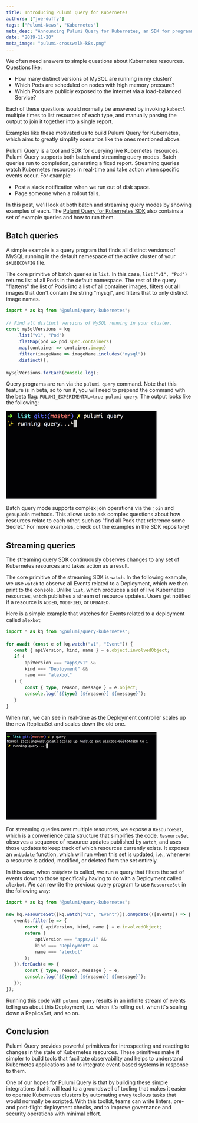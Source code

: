 ```yaml
---
title: Introducing Pulumi Query for Kubernetes
authors: ["joe-duffy"]
tags: ["Pulumi-News", "Kubernetes"]
meta_desc: "Announcing Pulumi Query for Kubernetes, an SDK for programmatically querying cloud resources."
date: "2019-11-20"
meta_image: "pulumi-crosswalk-k8s.png"
---
```


We often need answers to simple questions about Kubernetes resources. Questions like:

* How many distinct versions of MySQL are running in my cluster?
* Which Pods are scheduled on nodes with high memory pressure?
* Which Pods are publicly exposed to the internet via a load-balanced Service?

Each of these questions would normally be answered by invoking `kubectl` multiple times to list
resources of each type, and manually parsing the output to join it together into a single report.

Examples like these motivated us to build Pulumi Query for Kubernetes, which aims to greatly simplify scenarios like the ones mentioned above.

Pulumi Query is a tool and SDK for querying live Kubernetes resources. Pulumi Query supports both
batch and streaming query modes. Batch queries run to completion, generating a fixed report. Streaming queries watch Kubernetes resources in real-time and take action when specific events
occur. For example:

* Post a slack notification when we run out of disk space.
* Page someone when a rollout fails.

In this post, we'll look at both batch and streaming query modes by showing examples of each. The
[Pulumi Query for Kubernetes SDK](https://github.com/pulumi/pulumi-query-kubernetes) also contains a set
of example queries and how to run them.

## Batch queries

A simple example is a query program that finds all distinct versions of MySQL running in the default
namespace of the active cluster of your `$KUBECONFIG` file.

The core primitive of batch queries is `list`. In this case, `list("v1", "Pod")` returns list of all
Pods in the default namespace. The rest of the query "flattens" the list of Pods into a list of all
container images, filters out all images that don't contain the string "mysql", and filters that
to only distinct image names.

```typescript
import * as kq from "@pulumi/query-kubernetes";

// Find all distinct versions of MySQL running in your cluster.
const mySqlVersions = kq
    .list("v1", "Pod")
    .flatMap(pod => pod.spec.containers)
    .map(container => container.image)
    .filter(imageName => imageName.includes("mysql"))
    .distinct();

mySqlVersions.forEach(console.log);
```

Query programs are run via the `pulumi query` command. Note that this feature is in beta, so to run
it, you will need to prepend the command with the beta flag: `PULUMI_EXPERIMENTAL=true pulumi
query`. The output looks like the following:

![Querying a list of resources](query-list.gif)

Batch query mode supports complex join operations via the `join` and `groupJoin` methods. This
allows us to ask complex questions about how resources relate to each other, such as "find all Pods
that reference some Secret." For more examples, check out the examples in the SDK repository!

## Streaming queries

The streaming query SDK continuously observes changes to any set of Kubernetes resources
and takes action as a result.

The core primitive of the streaming SDK is `watch`. In the following example, we use `watch` to
observe all Events related to a Deployment, which we then print to the console. Unlike `list`, which
produces a set of live Kubernetes resources, `watch` publishes a stream of resource updates. Users
get notified if a resource is `ADDED`, `MODIFIED`, or `UPDATED`.

Here is a simple example that watches for Events related to a deployment called `alexbot`

```typescript
import * as kq from "@pulumi/query-kubernetes";

for await (const e of kq.watch("v1", "Event")) {
   const { apiVersion, kind, name } = e.object.involvedObject;
   if (
       apiVersion === "apps/v1" &&
       kind === "Deployment" &&
       name === "alexbot"
   ) {
       const { type, reason, message } = e.object;
       console.log(`${type} [${reason}] ${message}`);
   }
}
```

When run, we can see in real-time as the Deployment controller scales up the new ReplicaSet and
scales down the old one.

![Querying a stream of resources](query-watch.gif)

For streaming queries over multiple resources, we expose a `ResourceSet`, which is a convenience
data structure that simplifies the code. `ResourceSet` observes a sequence of resource updates
published by `watch`, and uses those updates to keep track of which resources currently exists. It
exposes an `onUpdate` function, which will run when this set is updated; i.e., whenever a resource
is added, modified, or deleted from the set entirely.

In this case, when `onUpdate` is called, we run a query that filters the set of events down to those
specifically having to do with a Deployment called `alexbot`. We can rewrite the previous query
program to use `ResourceSet` in the following way:

```typescript
import * as kq from "@pulumi/query-kubernetes";

new kq.ResourceSet([kq.watch("v1", "Event")]).onUpdate(([events]) => {
   events.filter(e => {
       const { apiVersion, kind, name } = e.involvedObject;
       return (
           apiVersion === "apps/v1" &&
           kind === "Deployment" &&
           name === "alexbot"
       );
   }).forEach(e => {
       const { type, reason, message } = e;
       console.log(`${type} [${reason}] ${message}`);
   });
});
```

Running this code with `pulumi query` results in an infinite stream of events telling us about this
Deployment, i.e. when it's rolling out, when it's scaling down a ReplicaSet, and so on.

## Conclusion

Pulumi Query provides powerful primitives for introspecting and reacting to changes in the state
of Kubernetes resources. These primitives make it simpler to build tools that facilitate
observability and helps to understand Kubernetes applications and to integrate event-based systems
in response to them.

One of our hopes for Pulumi Query is that by building these simple integrations that it will lead to a
groundswell of tooling that makes it easier to operate Kubernetes clusters by automating away
tedious tasks that would normally be scripted. With this toolkit, teams can
write linters, pre- and post-flight deployment checks, and to improve governance and security
operations with minimal effort.
